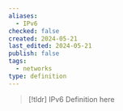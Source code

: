 ```yaml
---
aliases:
  - IPv6
checked: false
created: 2024-05-21
last_edited: 2024-05-21
publish: false
tags:
  - networks
type: definition
---
```

>[!tldr] IPv6
>Definition here

